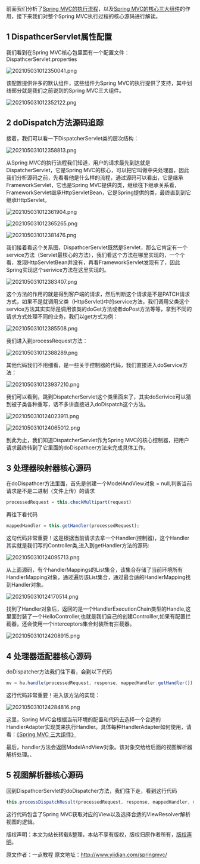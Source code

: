 


前面我们分析了[Spring MVC的执行流程](http://www.yiidian.com/springmvc/process-analysis.html)，以及[Spring MVC的核心三大组件](http://www.yiidian.com/springmvc/three-component.html)的作用，接下来我们对整个Spring MVC执行过程的核心源码进行解读。

## 1 DispathcerServlet属性配置

我们看到在Spring MVC核心包里面有一个配置文件：DispathcerServlet.properties

![202105031012350041.png](https://gitee.com/hezhiyuan007/java-study/raw/master/images/SpringMVC/cd094d04-9238-4007-b485-4957068682bf.png)

该配置提供许多的默认组件，这些组件为Spring MVC的执行提供了支持，其中划线部分就是我们之前说到的Spring MVC三大组件。

![202105031012352122.png](https://gitee.com/hezhiyuan007/java-study/raw/master/images/SpringMVC/074bf847-a749-4484-905a-ee51fa1c0e73.png)

## 2 doDispatch方法源码追踪

接着，我们可以看一下DispatcherServlet类的层次结构：

![202105031012358813.png](https://gitee.com/hezhiyuan007/java-study/raw/master/images/SpringMVC/271ba824-e611-4fbe-8962-8a5967f4377f.png)

从Spring MVC的执行流程我们知道，用户的请求最先到达就是DispatcherServlet，它是Spring MVC的核心，可以把它叫做中央处理器，因此我们分析源码之前，先看看他是什么样的流程，通过源码可以看出，它是继承FrameworkServlet，它也是Spring MVC提供的类，继续往下继承关系看，FrameworkServlet继承HttpServletBean，它是Spring提供的类，最终直到到它继承HttpServlet。

![202105031012361904.png](https://gitee.com/hezhiyuan007/java-study/raw/master/images/SpringMVC/7b4703e8-560f-4e21-a8ca-d5caed972b67.png)

![202105031012365265.png](https://gitee.com/hezhiyuan007/java-study/raw/master/images/SpringMVC/a8b984bb-2c50-48f0-81f6-633d493f0a63.png)

![202105031012381476.png](https://gitee.com/hezhiyuan007/java-study/raw/master/images/SpringMVC/a2481fe4-8c7c-4fd7-8efc-aa54706c75b1.png)

我们接着看这个关系图，DispathcerServlet既然是Servlet，那么它肯定有一个service方法（Servlet最核心的方法），我们看这个方法在哪里实现的，一个个看，发现HttpServletBean并没有，再看FrameworkServlet发现有了，因此Spring实现这个serivice方法在这里实现的。

![202105031012383407.png](https://gitee.com/hezhiyuan007/java-study/raw/master/images/SpringMVC/a4df76c0-6c33-4fb8-a5cc-adf19d4dfc3a.png)

这个方法的作用的就是得到客户端的请求，然后判断这个请求是不是PATCH请求方式，如果不是就调用父类（HttpServlet)中的service方法，我们调用父类这个service方法其实实际是调用该类的doGet方法或者doPost方法等等，拿到不同的请求方式处理不同的业务，我们以get方式为例：

![202105031012385508.png](https://gitee.com/hezhiyuan007/java-study/raw/master/images/SpringMVC/3fa86ea7-0897-498c-a400-a387d8bbd2d9.png)

我们进入到processRequest方法：

![202105031012388289.png](https://gitee.com/hezhiyuan007/java-study/raw/master/images/SpringMVC/10ed8b21-3f18-409a-958d-3369f28b15a7.png)

其他代码我们不用细看，是一些关于控制器的代码，我们直接进入doService方法：

![2021050310123937210.png](https://gitee.com/hezhiyuan007/java-study/raw/master/images/SpringMVC/30261168-331a-4f29-b4f0-246de985f3e8.png)

我们可以看到，跳到DispatcherServlet这个类里面来了，其实doSerivice可以猜到被子类各种重写，话不多讲直接进入doDispatch这个方法。

![2021050310124023911.png](https://gitee.com/hezhiyuan007/java-study/raw/master/images/SpringMVC/413f1418-2f9d-49ce-96ac-fdaecb3f6afc.png)

![2021050310124065012.png](https://gitee.com/hezhiyuan007/java-study/raw/master/images/SpringMVC/800c9b1a-65b7-4a34-b8c3-ff90f46623cd.png)

到此为止，我们知道DispatcherServlet作为Spring MVC的核心控制器，把用户请求最终转到了它里面的doDispathcer方法来完成具体工作。

## 3 处理器映射器核心源码

在doDispathcer方法里面，首先是创建一个ModelAndView对象 = null,判断当前请求是不是二进制（文件上传）的请求

```js 
processedRequest = this.checkMultipart(request)
```

再往下看代码


```js 
mappedHandler = this.getHandler(processedRequest);
```

这句代码非常重要！这是根据当前请求去拿一个Handler(控制器)，这个Handler其实就是我们写的Controller类,进入到getHandler方法的源码:

![2021050310124095713.png](https://gitee.com/hezhiyuan007/java-study/raw/master/images/SpringMVC/f8656f42-009d-4853-a2cb-96fbd0e2a73d.png)

从上面源码，有个handlerMappings的List集合，该集合存储了当前环境所有HandlerMapping对象，通过遍历该List集合，通过最合适的HandlerMapping找到Handler对象。

![2021050310124170514.png](https://gitee.com/hezhiyuan007/java-study/raw/master/images/SpringMVC/f802bee3-b284-4934-9c51-61671d1c56e2.png)

找到了Handler对象后，返回的是一个HandlerExecutionChain类型的Handle,这里面封装了一个HelloController,也就是我们自己的创建Controlller,如果有配置拦截器，还会使用一个interceptors集合封装所有拦截器。

![2021050310124208915.png](https://gitee.com/hezhiyuan007/java-study/raw/master/images/SpringMVC/0b3ff4fc-8218-41ac-bb54-bc1cb2f4bfe9.png)

## 4 处理器适配器核心源码

doDispatcher方法我们往下看，会到以下代码

```js 
mv = ha.handle(processedRequest, response, mappedHandler.getHandler());
```

这行代码非常重要！进入该方法的实现：

![2021050310124284816.png](https://gitee.com/hezhiyuan007/java-study/raw/master/images/SpringMVC/139a0b81-cf09-4c14-b0c2-3696035c15cc.png)

这里，Spring MVC会根据当前环境的配置和代码去选择一个合适的HandlerAdapter实现类来执行Handler。具体每种HandlerAdapter如何使用，请看：[《Spring MVC 三大组件》](http://www.yiidian.com/springmvc/three-component.html)

最后，handler方法会返回ModelAndView对象。该对象交给给后面的视图解析器解析处理。、

## 5 视图解析器核心源码

回到DispathcerServlet的doDispatcher方法，我们往下走，看到这行代码

```js 
this.processDispatchResult(processedRequest, response, mappedHandler, mv, (Exception)dispatchException);
```

这行代码包含了Spring MVC获取对应的View以及选择合适的ViewResolver解析视图的逻辑。

版权声明：本文为站长转载&整理，本站不享有版权，版权归原作者所有，[版权声明](https://gitee.com/hezhiyuan007/java-notes/raw/master/disclaimer.md)。




原文作者：一点教程 原文地址：http://www.yiidian.com/springmvc/